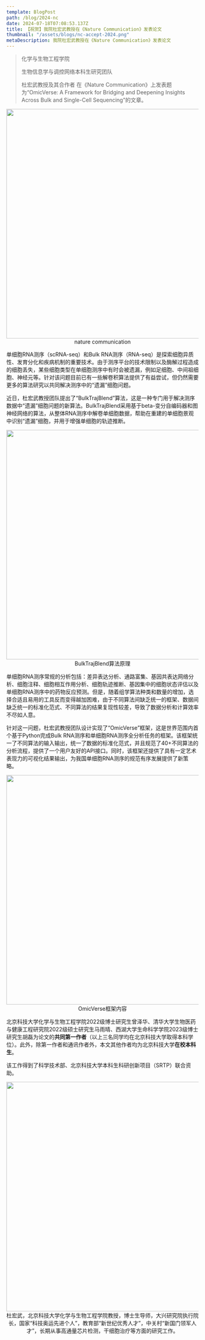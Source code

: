 ```yaml
---
template: BlogPost
path: /blog/2024-nc
date: 2024-07-18T07:08:53.137Z
title: 【祝贺】我院杜宏武教授在《Nature Communication》发表论文
thumbnail: "/assets/blogs/nc-accept-2024.png"
metaDescription: 我院杜宏武教授在《Nature Communication》发表论文
---
```



> 化学与生物工程学院
>
> 生物信息学与调控网络本科生研究团队
> 
> 杜宏武教授及其合作者
> 在《Nature Communication》上发表题为“OmicVerse: A Framework for Bridging and Deepening Insights Across Bulk and Single-Cell Sequencing”的文章。


<p align="center">
  <img src="https://files.mdnice.com/user/45222/f3bb3f99-2af4-4ecf-8982-5fc936cea358.png" width=600>
  <br>
   nature communication
</p>



单细胞RNA测序（scRNA-seq）和Bulk RNA测序（RNA-seq）是探索细胞异质性、发育分化和疾病机制的重要技术。由于测序平台的技术限制以及酶解过程造成的细胞丢失，某些细胞类型在单细胞测序中有时会被遗漏，例如足细胞、中间祖细胞、神经元等。针对该问题目前已有一些解卷积算法提供了有益尝试，但仍然需要更多的算法研究以共同解决测序中的“遗漏”细胞问题。

近日，杜宏武教授团队提出了“BulkTrajBlend”算法，这是一种专门用于解决测序数据中“遗漏”细胞问题的新算法。BulkTrajBlend采用基于beta-变分自编码器和图神经网络的算法，从整体RNA测序中解卷单细胞数据，帮助在重建的单细胞景观中识别“遗漏”细胞，并用于增强单细胞的轨迹推断。

<p align="center">
  <img src="https://files.mdnice.com/user/45222/aea77a3c-c337-4fa4-9ebb-766762d3af9e.png" width=600>
  <br>
   BulkTrajBlend算法原理
</p>




单细胞RNA测序常规的分析包括：差异表达分析、通路富集、基因共表达网络分析、细胞注释、细胞相互作用分析、细胞轨迹推断、基因集中的细胞状态评估以及单细胞RNA测序中的药物反应预测。但是，随着组学算法种类和数量的增加，选择合适且易用的工具反而变得越加困难，由于不同算法间缺乏统一的框架、数据间缺乏统一的标准化范式、不同算法的结果复现性较差，导致了数据分析和计算效率不尽如人意。

针对这一问题，杜宏武教授团队设计实现了“OmicVerse”框架，这是世界范围内首个基于Python完成Bulk RNA测序和单细胞RNA测序全分析任务的框架。该框架统一了不同算法的输入输出，统一了数据的标准化范式，并且规范了40+不同算法的分析流程，提供了一个用户友好的API接口。同时，该框架还提供了具有一定艺术表现力的可视化结果输出，为我国单细胞RNA测序的规范有序发展提供了新策略。

<p align="center">
  <img src="https://files.mdnice.com/user/45222/e557ab7d-f56b-43a3-8cf7-d9cd4a2c0ae5.png" width=600>
  <br>
   OmicVerse框架内容
</p>

北京科技大学化学与生物工程学院2022级博士研究生曾泽华、清华大学生物医药与健康工程研究院2022级硕士研究生马雨晴、西湖大学生命科学学院2023级博士研究生胡磊为论文的**共同第一作者**（以上三名同学均在北京科技大学取得本科学位）。此外，除第一作者和通讯作者外，本文其他作者均为北京科技大学**在校本科生**。

该工作得到了科学技术部、北京科技大学本科生科研创新项目（SRTP）联合资助。

<p align="center">
  <img src="https://files.mdnice.com/user/45222/efc64ee1-5a3b-4ea7-b588-b19bc9b54ac4.png" width=600>
  <br>
   杜宏武，北京科技大学化学与生物工程学院教授，博士生导师，大兴研究院执行院长，国家“科技奥运先进个人”，教育部“新世纪优秀人才”，中关村“新国门领军人才”，长期从事高通量芯片检测，干细胞治疗等方面的研究工作。
</p>



